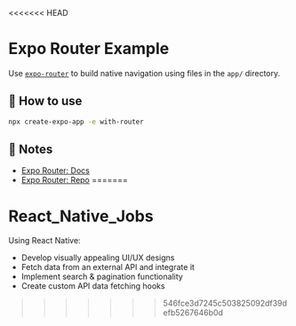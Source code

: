 <<<<<<< HEAD
# Expo Router Example

Use [`expo-router`](https://expo.github.io/router) to build native navigation using files in the `app/` directory.

## 🚀 How to use

```sh
npx create-expo-app -e with-router
```

## 📝 Notes

- [Expo Router: Docs](https://expo.github.io/router)
- [Expo Router: Repo](https://github.com/expo/router)
=======
# React_Native_Jobs
Using React Native:
- Develop visually appealing UI/UX designs
- Fetch data from an external API and integrate it
- Implement search & pagination functionality
- Create custom API data fetching hooks
>>>>>>> 546fce3d7245c503825092df39defb5267646b0d
